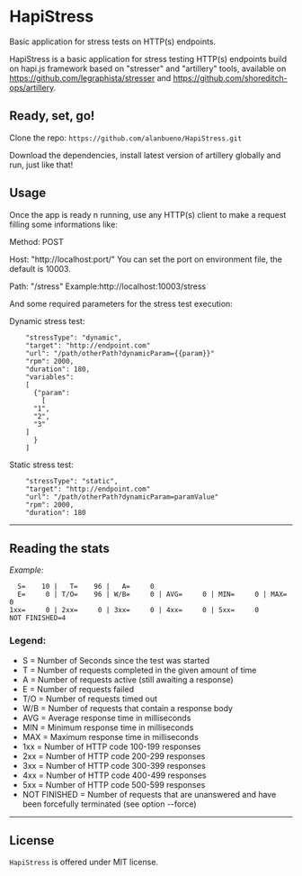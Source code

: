 # HapiStress
Basic application for stress tests on HTTP(s) endpoints.

HapiStress is a basic application for stress testing HTTP(s) endpoints build on hapi.js framework based on "stresser" and "artillery" tools, available on https://github.com/legraphista/stresser and https://github.com/shoreditch-ops/artillery.

## Ready, set, go!

Clone the repo:
`https://github.com/alanbueno/HapiStress.git`

Download the dependencies, install latest version of artillery globally and run, just like that!

## Usage

Once the app is ready n running, use any HTTP(s) client to make a request filling some informations like:

Method: POST

Host: "http://localhost:port/"
You can set the port on environment file, the default is 10003.

Path: "/stress"
Example:http://localhost:10003/stress

And some required parameters for the stress test execution:

Dynamic stress test:
```
    "stressType": "dynamic",
    "target": "http://endpoint.com"
    "url": "/path/otherPath?dynamicParam={{param}}"
    "rpm": 2000,
    "duration": 180,
    "variables": 
    [
      {"param": 
        [
	  "1",
	  "2",
	  "3"
	]
      }
    ]
```
Static stress test:
```
    "stressType": "static",
    "target": "http://endpoint.com"
    "url": "/path/otherPath?dynamicParam=paramValue"
    "rpm": 2000,
    "duration": 180
```

___

## Reading the stats
_Example:_
```
  S=    10 |   T=    96 |   A=     0
  E=     0 | T/O=    96 | W/B=     0 | AVG=     0 | MIN=     0 | MAX=     0
1xx=     0 | 2xx=     0 | 3xx=     0 | 4xx=     0 | 5xx=     0
NOT FINISHED=4
```

### Legend:
 - S   = Number of Seconds since the test was started
 - T   = Number of requests completed in the given amount of time
 - A   = Number of requests active (still awaiting a response)
 - E   = Number of requests failed 
 - T/O = Number of requests timed out
 - W/B = Number of requests that contain a response body
 - AVG = Average response time in milliseconds
 - MIN = Minimum response time in milliseconds
 - MAX = Maximum response time in milliseconds
 - 1xx = Number of HTTP code 100-199 responses
 - 2xx = Number of HTTP code 200-299 responses
 - 3xx = Number of HTTP code 300-399 responses
 - 4xx = Number of HTTP code 400-499 responses
 - 5xx = Number of HTTP code 500-599 responses
 - NOT FINISHED = Number of requests that are unanswered and have been forcefully terminated (see option --force)
___

## License

`HapiStress` is offered under MIT license.
